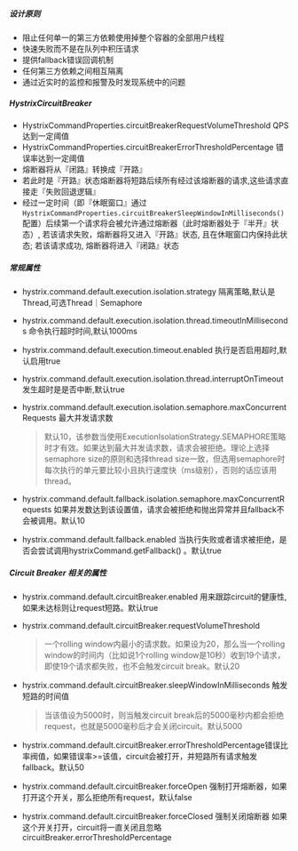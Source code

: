 ##### 设计原则

* 阻止任何单一的第三方依赖使用掉整个容器的全部用户线程
* 快速失败而不是在队列中积压请求
* 提供fallback错误回调机制
* 任何第三方依赖之间相互隔离
* 通过近实时的监控和报警及时发现系统中的问题

##### HystrixCircuitBreaker

* HystrixCommandProperties.circuitBreakerRequestVolumeThreshold QPS达到一定阈值
* HystrixCommandProperties.circuitBreakerErrorThresholdPercentage 错误率达到一定阈值
* 熔断器将从『闭路』转换成『开路』
* 若此时是『开路』状态熔断器将短路后续所有经过该熔断器的请求,这些请求直接走『失败回退逻辑』
* 经过一定时间（即『休眠窗口』通过 `HystrixCommandProperties.circuitBreakerSleepWindowInMilliseconds()` 配置）后续第一个请求将会被允许通过熔断器（此时熔断器处于『半开』状态）, 若该请求失败，熔断器将又进入『开路』状态, 且在休眠窗口内保持此状态; 若该请求成功, 熔断器将进入『闭路』状态

##### 常规属性

* hystrix.command.default.execution.isolation.strategy  隔离策略,默认是Thread,可选Thread｜Semaphore

* hystrix.command.default.execution.isolation.thread.timeoutInMilliseconds 命令执行超时时间,默认1000ms

* hystrix.command.default.execution.timeout.enabled 执行是否启用超时,默认启用true

* hystrix.command.default.execution.isolation.thread.interruptOnTimeout 发生超时是是否中断,默认true

* hystrix.command.default.execution.isolation.semaphore.maxConcurrentRequests 最大并发请求数

  > 默认10，该参数当使用ExecutionIsolationStrategy.SEMAPHORE策略时才有效。如果达到最大并发请求数，请求会被拒绝。理论上选择semaphore size的原则和选择thread size一致，但选用semaphore时每次执行的单元要比较小且执行速度快（ms级别），否则的话应该用thread。

* hystrix.command.default.fallback.isolation.semaphore.maxConcurrentRequests 如果并发数达到该设置值，请求会被拒绝和抛出异常并且fallback不会被调用。默认10

* hystrix.command.default.fallback.enabled 当执行失败或者请求被拒绝，是否会尝试调用hystrixCommand.getFallback() 。默认true

##### Circuit Breaker 相关的属性

* hystrix.command.default.circuitBreaker.enabled 用来跟踪circuit的健康性,如果未达标则让request短路。默认true

* hystrix.command.default.circuitBreaker.requestVolumeThreshold 

  > 一个rolling window内最小的请求数。如果设为20，那么当一个rolling window的时间内（比如说1个rolling window是10秒）收到19个请求，即使19个请求都失败，也不会触发circuit break。默认20

* hystrix.command.default.circuitBreaker.sleepWindowInMilliseconds 触发短路的时间值

  > 当该值设为5000时，则当触发circuit break后的5000毫秒内都会拒绝request，也就是5000毫秒后才会关闭circuit。默认5000

* hystrix.command.default.circuitBreaker.errorThresholdPercentage错误比率阀值，如果错误率>=该值，circuit会被打开，并短路所有请求触发fallback。默认50

* hystrix.command.default.circuitBreaker.forceOpen 强制打开熔断器，如果打开这个开关，那么拒绝所有request，默认false

* hystrix.command.default.circuitBreaker.forceClosed 强制关闭熔断器 如果这个开关打开，circuit将一直关闭且忽略circuitBreaker.errorThresholdPercentage